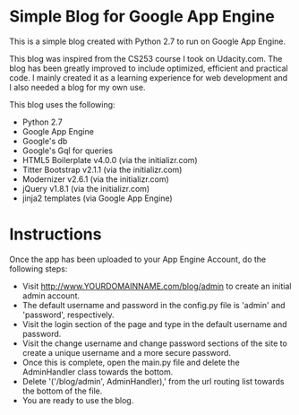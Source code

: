 Simple Blog for Google App Engine
=================================

This is a simple blog created with Python 2.7 to run on Google App Engine.

This blog was inspired from the CS253 course I took on Udacity.com. The blog has been greatly improved to
include optimized, efficient and practical code. I mainly created it as a learning experience for
web development and I also needed a blog for my own use.

This blog uses the following:

- Python 2.7
- Google App Engine
- Google's db 
- Google's Gql for queries
- HTML5 Boilerplate v4.0.0 (via the initializr.com)
- Titter Bootstrap v2.1.1 (via the initializr.com)
- Modernizer v2.6.1 (via the initializr.com)
- jQuery v1.8.1 (via the initializr.com)
- jinja2 templates (via Google App Engine)


Instructions
============

Once the app has been uploaded to your App Engine Account, do the following steps:

- Visit http://www.YOURDOMAINNAME.com/blog/admin to create an initial admin account.
- The default username and password in the config.py file is 'admin' and 'password', respectively.
- Visit the login section of the page and type in the default username and password.
- Visit the change username and change password sections of the site to create a unique username
   and a more secure password.
- Once this is complete, open the main.py file and delete the AdminHandler class towards the bottom.
- Delete '('/blog/admin', AdminHandler),' from the url routing list towards the bottom of the file.
- You are ready to use the blog.